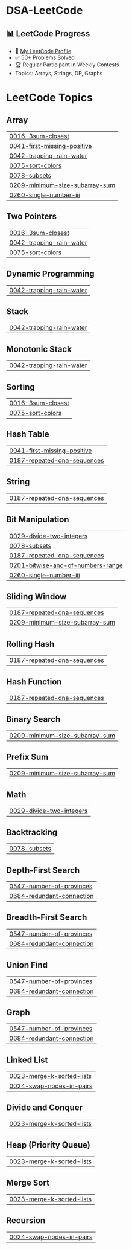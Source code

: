 # DSA-LeetCode

## 📊 LeetCode Progress
- 🔗 [My LeetCode Profile](https://leetcode.com/u/9NREZznVHP/)
- ✅ 50+ Problems Solved
- 🏆 Regular Participant in Weekly Contests
- Topics: Arrays, Strings, DP, Graphs

<!---LeetCode Topics Start-->
# LeetCode Topics
## Array
|  |
| ------- |
| [0016-3sum-closest](https://github.com/bandarupavankumar/DSA-LeetCode/tree/master/0016-3sum-closest) |
| [0041-first-missing-positive](https://github.com/bandarupavankumar/DSA-LeetCode/tree/master/0041-first-missing-positive) |
| [0042-trapping-rain-water](https://github.com/bandarupavankumar/DSA-LeetCode/tree/master/0042-trapping-rain-water) |
| [0075-sort-colors](https://github.com/bandarupavankumar/DSA-LeetCode/tree/master/0075-sort-colors) |
| [0078-subsets](https://github.com/bandarupavankumar/DSA-LeetCode/tree/master/0078-subsets) |
| [0209-minimum-size-subarray-sum](https://github.com/bandarupavankumar/DSA-LeetCode/tree/master/0209-minimum-size-subarray-sum) |
| [0260-single-number-iii](https://github.com/bandarupavankumar/DSA-LeetCode/tree/master/0260-single-number-iii) |
## Two Pointers
|  |
| ------- |
| [0016-3sum-closest](https://github.com/bandarupavankumar/DSA-LeetCode/tree/master/0016-3sum-closest) |
| [0042-trapping-rain-water](https://github.com/bandarupavankumar/DSA-LeetCode/tree/master/0042-trapping-rain-water) |
| [0075-sort-colors](https://github.com/bandarupavankumar/DSA-LeetCode/tree/master/0075-sort-colors) |
## Dynamic Programming
|  |
| ------- |
| [0042-trapping-rain-water](https://github.com/bandarupavankumar/DSA-LeetCode/tree/master/0042-trapping-rain-water) |
## Stack
|  |
| ------- |
| [0042-trapping-rain-water](https://github.com/bandarupavankumar/DSA-LeetCode/tree/master/0042-trapping-rain-water) |
## Monotonic Stack
|  |
| ------- |
| [0042-trapping-rain-water](https://github.com/bandarupavankumar/DSA-LeetCode/tree/master/0042-trapping-rain-water) |
## Sorting
|  |
| ------- |
| [0016-3sum-closest](https://github.com/bandarupavankumar/DSA-LeetCode/tree/master/0016-3sum-closest) |
| [0075-sort-colors](https://github.com/bandarupavankumar/DSA-LeetCode/tree/master/0075-sort-colors) |
## Hash Table
|  |
| ------- |
| [0041-first-missing-positive](https://github.com/bandarupavankumar/DSA-LeetCode/tree/master/0041-first-missing-positive) |
| [0187-repeated-dna-sequences](https://github.com/bandarupavankumar/DSA-LeetCode/tree/master/0187-repeated-dna-sequences) |
## String
|  |
| ------- |
| [0187-repeated-dna-sequences](https://github.com/bandarupavankumar/DSA-LeetCode/tree/master/0187-repeated-dna-sequences) |
## Bit Manipulation
|  |
| ------- |
| [0029-divide-two-integers](https://github.com/bandarupavankumar/DSA-LeetCode/tree/master/0029-divide-two-integers) |
| [0078-subsets](https://github.com/bandarupavankumar/DSA-LeetCode/tree/master/0078-subsets) |
| [0187-repeated-dna-sequences](https://github.com/bandarupavankumar/DSA-LeetCode/tree/master/0187-repeated-dna-sequences) |
| [0201-bitwise-and-of-numbers-range](https://github.com/bandarupavankumar/DSA-LeetCode/tree/master/0201-bitwise-and-of-numbers-range) |
| [0260-single-number-iii](https://github.com/bandarupavankumar/DSA-LeetCode/tree/master/0260-single-number-iii) |
## Sliding Window
|  |
| ------- |
| [0187-repeated-dna-sequences](https://github.com/bandarupavankumar/DSA-LeetCode/tree/master/0187-repeated-dna-sequences) |
| [0209-minimum-size-subarray-sum](https://github.com/bandarupavankumar/DSA-LeetCode/tree/master/0209-minimum-size-subarray-sum) |
## Rolling Hash
|  |
| ------- |
| [0187-repeated-dna-sequences](https://github.com/bandarupavankumar/DSA-LeetCode/tree/master/0187-repeated-dna-sequences) |
## Hash Function
|  |
| ------- |
| [0187-repeated-dna-sequences](https://github.com/bandarupavankumar/DSA-LeetCode/tree/master/0187-repeated-dna-sequences) |
## Binary Search
|  |
| ------- |
| [0209-minimum-size-subarray-sum](https://github.com/bandarupavankumar/DSA-LeetCode/tree/master/0209-minimum-size-subarray-sum) |
## Prefix Sum
|  |
| ------- |
| [0209-minimum-size-subarray-sum](https://github.com/bandarupavankumar/DSA-LeetCode/tree/master/0209-minimum-size-subarray-sum) |
## Math
|  |
| ------- |
| [0029-divide-two-integers](https://github.com/bandarupavankumar/DSA-LeetCode/tree/master/0029-divide-two-integers) |
## Backtracking
|  |
| ------- |
| [0078-subsets](https://github.com/bandarupavankumar/DSA-LeetCode/tree/master/0078-subsets) |
## Depth-First Search
|  |
| ------- |
| [0547-number-of-provinces](https://github.com/bandarupavankumar/DSA-LeetCode/tree/master/0547-number-of-provinces) |
| [0684-redundant-connection](https://github.com/bandarupavankumar/DSA-LeetCode/tree/master/0684-redundant-connection) |
## Breadth-First Search
|  |
| ------- |
| [0547-number-of-provinces](https://github.com/bandarupavankumar/DSA-LeetCode/tree/master/0547-number-of-provinces) |
| [0684-redundant-connection](https://github.com/bandarupavankumar/DSA-LeetCode/tree/master/0684-redundant-connection) |
## Union Find
|  |
| ------- |
| [0547-number-of-provinces](https://github.com/bandarupavankumar/DSA-LeetCode/tree/master/0547-number-of-provinces) |
| [0684-redundant-connection](https://github.com/bandarupavankumar/DSA-LeetCode/tree/master/0684-redundant-connection) |
## Graph
|  |
| ------- |
| [0547-number-of-provinces](https://github.com/bandarupavankumar/DSA-LeetCode/tree/master/0547-number-of-provinces) |
| [0684-redundant-connection](https://github.com/bandarupavankumar/DSA-LeetCode/tree/master/0684-redundant-connection) |
## Linked List
|  |
| ------- |
| [0023-merge-k-sorted-lists](https://github.com/bandarupavankumar/DSA-LeetCode/tree/master/0023-merge-k-sorted-lists) |
| [0024-swap-nodes-in-pairs](https://github.com/bandarupavankumar/DSA-LeetCode/tree/master/0024-swap-nodes-in-pairs) |
## Divide and Conquer
|  |
| ------- |
| [0023-merge-k-sorted-lists](https://github.com/bandarupavankumar/DSA-LeetCode/tree/master/0023-merge-k-sorted-lists) |
## Heap (Priority Queue)
|  |
| ------- |
| [0023-merge-k-sorted-lists](https://github.com/bandarupavankumar/DSA-LeetCode/tree/master/0023-merge-k-sorted-lists) |
## Merge Sort
|  |
| ------- |
| [0023-merge-k-sorted-lists](https://github.com/bandarupavankumar/DSA-LeetCode/tree/master/0023-merge-k-sorted-lists) |
## Recursion
|  |
| ------- |
| [0024-swap-nodes-in-pairs](https://github.com/bandarupavankumar/DSA-LeetCode/tree/master/0024-swap-nodes-in-pairs) |
<!---LeetCode Topics End-->